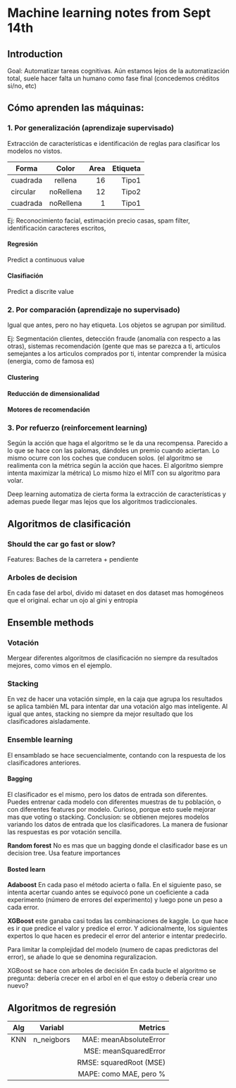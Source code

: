 # Machine learning notes from Sept 14th 

## Introduction
Goal: Automatizar tareas cognitivas. Aún estamos lejos de la automatización total, suele hacer falta un humano como fase final (concedemos créditos si/no, etc)

## Cómo aprenden las máquinas:

### 1. Por generalización (aprendizaje supervisado)
Extracción de características e identificación de reglas para clasificar los modelos no vistos.

| Forma         | Color         | Area  | Etiqueta |
| ------------- |:-------------:| -----:| --------:|
| cuadrada      | rellena       |    16 | Tipo1    |
| circular      | noRellena     |    12 | Tipo2    |
| cuadrada      | noRellena     |     1 | Tipo1    |

Ej: Reconocimiento facial, estimación precio casas, spam filter, identificación caracteres escritos, 

#### Regresión
Predict a continuous value
#### Clasifiación
Predict a discrite value

### 2. Por comparación (aprendizaje no supervisado)
Igual que antes, pero no hay etiqueta. 
Los objetos se agrupan por similitud.

Ej: Segmentación clientes, detección fraude (anomalía con respecto a las otras),  sistemas recomendación (gente que mas se parezca a ti, articulos semejantes a los articulos comprados por ti, intentar comprender la música (energia, como de famosa es)

#### Clustering
#### Reducción de dimensionalidad
#### Motores de recomendación

### 3. Por refuerzo (reinforcement learning)
Según la acción que haga el algoritmo se le da una recompensa.
Parecido a lo que se hace con las palomas, dándoles un premio cuando aciertan. Lo mismo ocurre con los coches que conducen solos. (el algoritmo se realimenta con la métrica según la acción que haces. El algoritmo siempre intenta maximizar la métrica)
Lo mismo hizo el MIT con su algoritmo para volar.


Deep learning automatiza de cierta forma la extracción de características y ademas puede llegar mas lejos que los algoritmos tradiccionales.


## Algoritmos de clasificación

### Should the car go fast or slow?

Features: Baches de la carretera + pendiente


### Arboles de decision
En cada fase del arbol, divido mi dataset en dos dataset mas homogéneos que el original.
echar un ojo al gini y entropia


## Ensemble methods

### Votación
Mergear diferentes algoritmos de clasificación no siempre da resultados mejores, como vimos en el ejemplo.

### Stacking
En vez de hacer una votación simple, en la caja que agrupa los resultados se aplica también ML para intentar dar una votación algo mas inteligente.
Al igual que antes, stacking no siempre da mejor resultado que los clasificadores aisladamente.

### Ensemble learning
El ensamblado se hace secuencialmente, contando con la respuesta de los clasificadores anteriores.

#### Bagging
El clasificador es el mismo, pero los datos de entrada son diferentes. Puedes entrenar cada modelo con diferentes muestras de tu población, o con diferentes features por modelo.
Curioso, porque esto suele mejorar mas que voting o stacking. Conclusion: se obtienen mejores modelos variando los datos de entrada que los clasificadores.
La manera de fusionar las respuestas es por votación sencilla.

**Random forest**
No es mas que un bagging donde el clasificador base es un decision tree.
Usa feature importances 

#### Bosted learn

**Adaboost**
En cada paso el método acierta o falla. En el siguiente paso, se intenta acertar cuando antes se equivocó
pone un coeficiente a cada experimento (número de errores del experimento) y luego pone un peso a cada error.

**XGBoost**
este ganaba casi todas las combinaciones de kaggle.
Lo que hace es ir que predice el valor y predice el error. Y adicionalmente, los siguientes expertos lo que hacen es predecir el error del anterior e intentar predecirlo.

Para limitar la complejidad del modelo (numero de capas predictoras del error), se añade lo que se denomina reguralizacion. 

XGBoost se hace con arboles de decisión
En cada bucle el algoritmo se pregunta: debería crecer en el arbol en el que estoy o debería crear uno nuevo?

## Algoritmos de regresión

| Alg           | Variabl       | Metrics   | 
| ------------- |:-------------:| -----:| 
| KNN      | n_neigbors       |    MAE: meanAbsoluteError | 
|       |      |    MSE: meanSquaredError | 
|       |      |    RMSE: squaredRoot (MSE) |
|       |      |    MAPE: como MAE, pero % | 
